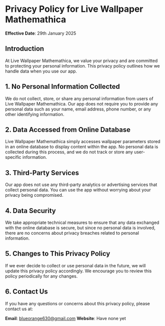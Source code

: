 # Privacy Policy for Live Wallpaper Mathemathica

**Effective Date**: 29th January 2025

## Introduction
At Live Wallpaper Mathemathica, we value your privacy and are committed to protecting your personal information. This privacy policy outlines how we handle data when you use our app.

## 1. No Personal Information Collected
We do not collect, store, or share any personal information from users of Live Wallpaper Mathemathica. Our app does not require you to provide any personal data such as your name, email address, phone number, or any other identifying information.

## 2. Data Accessed from Online Database
Live Wallpaper Mathemathica simply accesses wallpaper parameters stored in an online database to display content within the app. No personal data is collected during this process, and we do not track or store any user-specific information.

## 3. Third-Party Services
Our app does not use any third-party analytics or advertising services that collect personal data. You can use the app without worrying about your privacy being compromised.

## 4. Data Security
We take appropriate technical measures to ensure that any data exchanged with the online database is secure, but since no personal data is involved, there are no concerns about privacy breaches related to personal information.

## 5. Changes to This Privacy Policy
If we ever decide to collect or use personal data in the future, we will update this privacy policy accordingly. We encourage you to review this policy periodically for any changes.

## 6. Contact Us
If you have any questions or concerns about this privacy policy, please contact us at:

**Email**: [blueorange630@gmail.com](mailto:blueorange630@gmail.com)
**Website**: Have none yet
